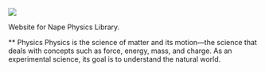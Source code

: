 ![](https://github.com/deltaluca/www.napephys.com/blob/gh-pages/assets/nape.png?raw=true)

Website for Nape Physics Library.
 
** Physics
Physics is the science of matter and its motion—the science that deals with concepts such as force, energy, mass, and charge. As an experimental science, its goal is to understand the natural world.
